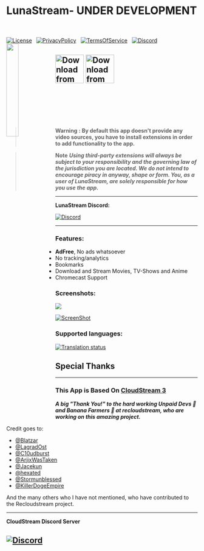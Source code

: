 # LunaStream- UNDER DEVELOPMENT &nbsp; &nbsp; 
[![License](https://img.shields.io/github/license/MustardChef/cloudstream?style=for-the-badge)](https://raw.githubusercontent.com/MustardChef/cloudstream/master/LICENSE) &nbsp; [![PrivacyPolicy](https://img.shields.io/badge/Legal-Privacy%20Policy-blue?style=for-the-badge)](https://github.com/MustardChef/LunaStream/blob/master/PrivacyPolicy.md) &nbsp; [![TermsOfService](https://img.shields.io/badge/Legal-Terms%20Of%20Service-yellowgreen?style=for-the-badge)](https://github.com/MustardChef/LunaStream/blob/master/TermsAndConditions.md) &nbsp; [![Discord](https://img.shields.io/discord/1054724930614345779?label=Discord&style=for-the-badge)](https://discord.gg/AtvGE4q7Hk)
<img align="left" src="https://github.com/MustardChef/LunaStream/blob/master/Screenshots/Logo2.gif?raw=true" width=25% height=25%>

[<img src="https://play.google.com/intl/en_us/badges/images/generic/en_badge_web_generic.png" 
      alt="Download from Google Play" 
      height="75">](https://play.google.com/store/apps/details?id=)
[<img src="https://gitlab.com/fdroid/artwork/-/raw/master/badge/get-it-on-en-us.svg"
      alt="Download from Google Play" 
      height="75">](https://f-droid.org/packages/)
<br clear="right">
--- 
&nbsp;
&nbsp;


&nbsp;

&nbsp;
&nbsp;

> **Warning**
**: By default this app doesn't provide any video sources, you have to install extensions in order to add functionality to the app.**

> **Note**
> ***Using third-party extensions will always be subject to your responsibility and the governing law of the jurisdiction you are located. We do not intend to encourage piracy in anyway, shape or form. You, as a user of LunaStream, are solely responsible for how you use the app.***

---
**LunaStream Discord:**

[![Discord](https://invidget.switchblade.xyz/AtvGE4q7Hk)](https://discord.gg/AtvGE4q7Hk)

---
### Features:
+ **AdFree**, No ads whatsoever
+ No tracking/analytics
+ Bookmarks
+ Download and Stream Movies, TV-Shows and Anime
+ Chromecast Support

### Screenshots:

<img src="https://raw.githubusercontent.com/MustardChef/LunaStream/master/Screenshots/ScreenshotSlideshow.gif"/>

[![ScreenShot](https://img.shields.io/badge/View%20Screenshots-5-lightgrey?style=for-the-badge)](https://github.com/MustardChef/LunaStream/blob/master/Screenshots/Screenshots.md)

<!--
<p  align="center">
<img src="./.github/home.jpg" height="400"/><img src="./.github/search.jpg" height="400"/><img src="./.github/downloads.jpg" height="400"/><img src="./.github/results.jpg" height="400"/>
<img src="./.github/player.jpg" height="200"/><p>
-->

### Supported languages:
<a href="https://hosted.weblate.org/engage/cloudstream/">
  <img src="https://hosted.weblate.org/widgets/cloudstream/-/app/multi-auto.svg" alt="Translation status" />
</a>

<!--
***The list of supported languages:***
* 🇱🇧 Arabic
* 🇧🇬 Bulgarian
* 🇨🇳 Chinese Simplified
* 🇹🇼 Chinese Traditional
* 🇭🇷 Croatian
* 🇨🇿 Czech
* 🇳🇱 Dutch
* 🇬🇧 English
* 🇫🇷 French
* 🇩🇪 German
* 🇬🇷 Greek
* 🇮🇳 Hindi
* 🇮🇩 Indonesian
* 🇮🇹 Italian
* 🇲🇰 Macedonian
* 🇮🇳 Malayalam
* 🇳🇴 Norsk
* 🇵🇱 Polish
* 🇧🇷 Portuguese (Brazil)
* 🇷🇴 Romanian
* 🇪🇸 Spanish
* 🇸🇪 Swedish
* 🇵🇭 Tagalog
* 🇹🇷 Turkish
* 🇻🇳 Vietnamese
-->

## Special Thanks ##
---
### This App is Based On [CloudStream 3](https://github.com/recloudstream/cloudstream/) 
***A big "Thank You!" to the hard working Unpaid Devs 🤖 and Banana Farmers 🍌 at recloudstream, who are working on this amazing project.***

Credit goes to:
+ [@Blatzar](https://github.com/recloudstream/cloudstream/)
+ [@LagradOst](https://github.com/LagradOst)
+ [@C10udburst](https://github.com/C10udburst)
+ [@ArjixWasTaken](https://github.com/ArjixWasTaken)
+ [@Jacekun](https://github.com/Jacekun)
+ [@hexated](https://github.com/hexated)
+ [@Stormunblessed](https://github.com/Stormunblessed)
+ [@KillerDogeEmpire](https://github.com/KillerDogeEmpire)

And the many others who I have not mentioned, who have contributed to the Recloudstream project.

---
**CloudStream Discord Server**
      
[![Discord](https://invidget.switchblade.xyz/5Hus6fM)](https://discord.gg/5Hus6fM)
---
